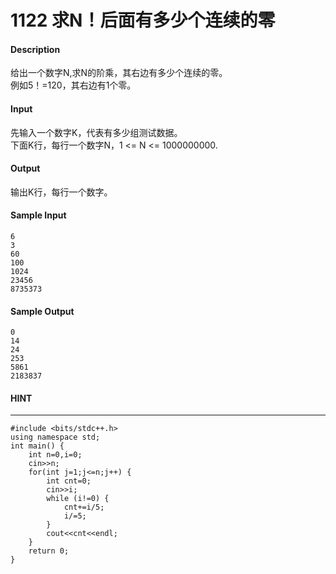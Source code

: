 # 1122 求N！后面有多少个连续的零
#### Description
给出一个数字N,求N的阶乘，其右边有多少个连续的零。  
例如5！=120，其右边有1个零。  
#### Input
先输入一个数字K，代表有多少组测试数据。  
下面K行，每行一个数字N，1 <= N <= 1000000000.  
#### Output
输出K行，每行一个数字。
#### Sample Input
```
6
3
60
100
1024
23456
8735373
```
#### Sample Output
```
0
14
24
253
5861
2183837
```
#### HINT
* * *
```
#include <bits/stdc++.h>
using namespace std;
int main() {
    int n=0,i=0;
    cin>>n;
    for(int j=1;j<=n;j++) {
        int cnt=0;
        cin>>i;
        while (i!=0) {
            cnt+=i/5;
            i/=5;
        }
        cout<<cnt<<endl;
    }
    return 0;
}
```
